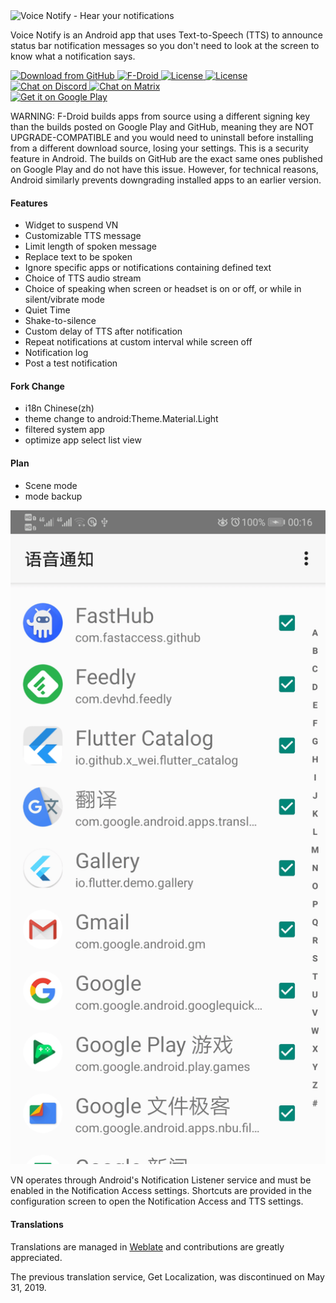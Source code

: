 <img src="https://user-images.githubusercontent.com/38007519/39700038-ef65edba-5225-11e8-8277-a7ed93856c7d.png" alt="Voice Notify - Hear your notifications">

Voice Notify is an Android app that uses Text-to-Speech (TTS) to announce status bar notification messages so you don't need to look at the screen to know what a notification says.

<a href="https://github.com/pilot51/voicenotify/releases" target="_blank">
<img src="https://img.shields.io/github/downloads/pilot51/voicenotify/total.svg" alt="Download from GitHub">
</a>
<a href="https://f-droid.org/packages/com.pilot51.voicenotify" target="_blank">
<img src="https://img.shields.io/f-droid/v/com.pilot51.voicenotify" alt="F-Droid">
</a>
<a href="https://hosted.weblate.org/projects/voice-notify" target="_blank">
<img src="https://hosted.weblate.org/widgets/voice-notify/-/svg-badge.svg" alt="License">
</a>
<a href="https://github.com/pilot51/voicenotify/blob/main/LICENSE" target="_blank">
<img src="https://img.shields.io/github/license/pilot51/voicenotify" alt="License">
</a>
<a href="https://discord.gg/W6XxGT8WG3" target="_blank">
<img src="https://img.shields.io/discord/931700919115079710?label=Discord" alt="Chat on Discord">
</a>
<a href="https://matrix.to/#/#voicenotify:p51.me" target="_blank">
<img src="https://img.shields.io/matrix/voicenotify:p51.me?server_fqdn=matrix.p51.me&label=Matrix" alt="Chat on Matrix">
</a>

<br>
<a href="https://play.google.com/store/apps/details?id=com.pilot51.voicenotify" target="_blank">
<img src="https://play.google.com/intl/en_us/badges/images/generic/en-play-badge.png" alt="Get it on Google Play" height="80">
</a>

WARNING: F-Droid builds apps from source using a different signing key than the builds posted on Google Play and GitHub, meaning they are NOT UPGRADE-COMPATIBLE and you would need to uninstall before installing from a different download source, losing your settings. This is a security feature in Android. The builds on GitHub are the exact same ones published on Google Play and do not have this issue. However, for technical reasons, Android similarly prevents downgrading installed apps to an earlier version.

#### Features
- Widget to suspend VN
- Customizable TTS message
- Limit length of spoken message
- Replace text to be spoken
- Ignore specific apps or notifications containing defined text
- Choice of TTS audio stream
- Choice of speaking when screen or headset is on or off, or while in silent/vibrate mode
- Quiet Time
- Shake-to-silence
- Custom delay of TTS after notification
- Repeat notifications at custom interval while screen off
- Notification log
- Post a test notification



#### Fork Change

- i18n Chinese(zh)
- theme change to android:Theme.Material.Light
- filtered system app
- optimize app select list view



#### Plan

- Scene mode
- mode backup

<img src="https://raw.githubusercontent.com/icai/voicenotify/master/screenshot/Screenshot_20190504_001640.png"  width="530"/></a>



VN operates through Android's Notification Listener service and must be enabled in the Notification Access settings. Shortcuts are provided in the configuration screen to open the Notification Access and TTS settings.

#### Translations
Translations are managed in <a href="https://hosted.weblate.org/projects/voice-notify">Weblate</a> and contributions are greatly appreciated.

The previous translation service, Get Localization, was discontinued on May 31, 2019.
